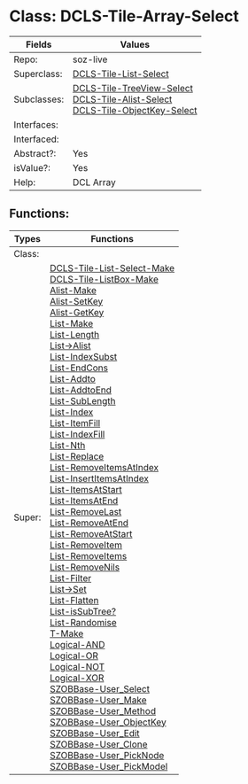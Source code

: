 
# Class:	DCLS-Tile-Array-Select

| Fields | Values |
| --------- | --------- |
| Repo: | soz-live |
| Superclass: | [DCLS-Tile-List-Select](DCLS-Tile-List-Select.html) |
| Subclasses: | [DCLS-Tile-TreeView-Select](DCLS-Tile-TreeView-Select.html) <br> [DCLS-Tile-Alist-Select](DCLS-Tile-Alist-Select.html) <br> [DCLS-Tile-ObjectKey-Select](DCLS-Tile-ObjectKey-Select.html) |
| Interfaces: |  |
| Interfaced: |  |
| Abstract?: | Yes |
| isValue?: | Yes |
| Help: | DCL Array |


## Functions:

| Types | Functions |
| --------- | --------- |
| Class: |  |
| Super: | [DCLS-Tile-List-Select-Make](DCLS-Tile-List-Select.html) <br> [DCLS-Tile-ListBox-Make](DCLS-Tile-ListBox.html) <br> [Alist-Make](Alist.html) <br> [Alist-SetKey](Alist.html) <br> [Alist-GetKey](Alist.html) <br> [List-Make](List.html) <br> [List-Length](List.html) <br> [List->Alist](List.html) <br> [List-IndexSubst](List.html) <br> [List-EndCons](List.html) <br> [List-Addto](List.html) <br> [List-AddtoEnd](List.html) <br> [List-SubLength](List.html) <br> [List-Index](List.html) <br> [List-ItemFill](List.html) <br> [List-IndexFill](List.html) <br> [List-Nth](List.html) <br> [List-Replace](List.html) <br> [List-RemoveItemsAtIndex](List.html) <br> [List-InsertItemsAtIndex](List.html) <br> [List-ItemsAtStart](List.html) <br> [List-ItemsAtEnd](List.html) <br> [List-RemoveLast](List.html) <br> [List-RemoveAtEnd](List.html) <br> [List-RemoveAtStart](List.html) <br> [List-RemoveItem](List.html) <br> [List-RemoveItems](List.html) <br> [List-RemoveNils](List.html) <br> [List-Filter](List.html) <br> [List->Set](List.html) <br> [List-Flatten](List.html) <br> [List-isSubTree?](List.html) <br> [List-Randomise](List.html) <br> [T-Make](T.html) <br> [Logical-AND](Logical.html) <br> [Logical-OR](Logical.html) <br> [Logical-NOT](Logical.html) <br> [Logical-XOR](Logical.html) <br> [SZOBBase-User_Select](SZOBBase.html) <br> [SZOBBase-User_Make](SZOBBase.html) <br> [SZOBBase-User_Method](SZOBBase.html) <br> [SZOBBase-User_ObjectKey](SZOBBase.html) <br> [SZOBBase-User_Edit](SZOBBase.html) <br> [SZOBBase-User_Clone](SZOBBase.html) <br> [SZOBBase-User_PickNode](SZOBBase.html) <br> [SZOBBase-User_PickModel](SZOBBase.html) |


